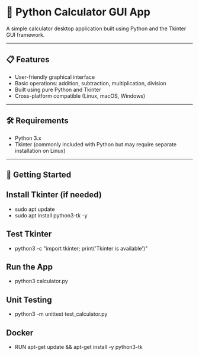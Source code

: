 # 🧮 Python Calculator GUI App

A simple calculator desktop application built using Python and the Tkinter GUI framework.

---

## 📋 Features

- User-friendly graphical interface
- Basic operations: addition, subtraction, multiplication, division
- Built using pure Python and Tkinter
- Cross-platform compatible (Linux, macOS, Windows)

---

## 🛠 Requirements

- Python 3.x
- Tkinter (commonly included with Python but may require separate installation on Linux)

---

## 🚀 Getting Started

##  Install Tkinter (if needed)
- sudo apt update
- sudo apt install python3-tk -y

## Test Tkinter
- python3 -c "import tkinter; print('Tkinter is available')"

## Run the App
- python3 calculator.py

## Unit Testing
- python3 -m unittest test_calculator.py

## Docker
- RUN apt-get update && apt-get install -y python3-tk

